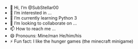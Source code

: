 - 👋 Hi, I’m @SubStellar00
- 👀 I’m interested in ...
- 🌱 I’m currently learning Python 3
- 💞️ I’m looking to collaborate on ...
- 📫 How to reach me ...
- 😄 Pronouns: Mine/man He/him/his
- ⚡ Fun fact: I like the hunger games (the minecraft minigame)

<!---
SubStellar00/SubStellar00 is a ✨ special ✨ repository because its `README.md` (this file) appears on your GitHub profile.
You can click the Preview link to take a look at your changes.
--->
